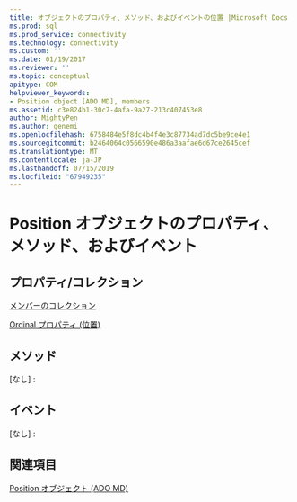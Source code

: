 ```yaml
---
title: オブジェクトのプロパティ、メソッド、およびイベントの位置 |Microsoft Docs
ms.prod: sql
ms.prod_service: connectivity
ms.technology: connectivity
ms.custom: ''
ms.date: 01/19/2017
ms.reviewer: ''
ms.topic: conceptual
apitype: COM
helpviewer_keywords:
- Position object [ADO MD], members
ms.assetid: c3e824b1-30c7-4afa-9a27-213c407453e8
author: MightyPen
ms.author: genemi
ms.openlocfilehash: 6758484e5f8dc4b4f4e3c87734ad7dc5be9ce4e1
ms.sourcegitcommit: b2464064c0566590e486a3aafae6d67ce2645cef
ms.translationtype: MT
ms.contentlocale: ja-JP
ms.lasthandoff: 07/15/2019
ms.locfileid: "67949235"
---
```

# <a name="position-object-properties-methods-and-events"></a>Position オブジェクトのプロパティ、メソッド、およびイベント
## <a name="propertiescollections"></a>プロパティ/コレクション  
 [メンバーのコレクション](../../../ado/reference/ado-md-api/members-collection-ado-md.md)  
  
 [Ordinal プロパティ (位置)](../../../ado/reference/ado-md-api/ordinal-property-ado-md-position.md)  
  
## <a name="methods"></a>メソッド  
 [なし] :  
  
## <a name="events"></a>イベント  
 [なし] :  
  
## <a name="see-also"></a>関連項目  
 [Position オブジェクト (ADO MD)](../../../ado/reference/ado-md-api/position-object-ado-md.md)

